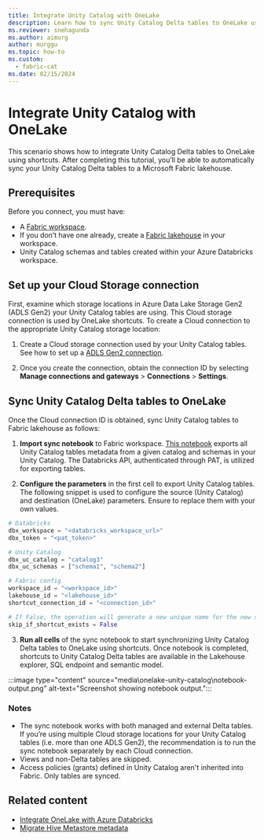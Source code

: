 ```yaml
---
title: Integrate Unity Catalog with OneLake
description: Learn how to sync Unity Catalog Delta tables to OneLake using shortcuts.
ms.reviewer: snehagunda
ms.author: aimurg
author: murggu
ms.topic: how-to
ms.custom:
  - fabric-cat
ms.date: 02/15/2024
---
```


# Integrate Unity Catalog with OneLake

This scenario shows how to integrate Unity Catalog Delta tables to OneLake using shortcuts. After completing this tutorial, you’ll be able to automatically sync your Unity Catalog Delta tables to a Microsoft Fabric lakehouse.

## Prerequisites

Before you connect, you must have:

- A [Fabric workspace](../get-started/create-workspaces.md).
- If you don’t have one already, create a [Fabric lakehouse](../data-engineering/tutorial-build-lakehouse.md) in your workspace.
- Unity Catalog schemas and tables created within your Azure Databricks workspace. 


## Set up your Cloud Storage connection

First, examine which storage locations in Azure Data Lake Storage Gen2 (ADLS Gen2) your Unity Catalog tables are using. This Cloud storage connection is used by OneLake shortcuts. To create a Cloud connection to the appropriate Unity Catalog storage location:

1. Create a Cloud storage connection used by your Unity Catalog tables. See how to set up a [ADLS Gen2 connection](../data-factory/connector-azure-data-lake-storage-gen2-overview.md).

2. Once you create the connection, obtain the connection ID by selecting  **Manage connections and gateways** > **Connections** > **Settings**.

## Sync Unity Catalog Delta tables to OneLake

Once the Cloud connection ID is obtained, sync Unity Catalog tables to Fabric lakehouse as follows:

1. **Import sync notebook** to Fabric workspace.  [This notebook](./onelake-unity-catalog.md) exports all Unity Catalog tables metadata from a given catalog and schemas in your Unity Catalog. The Databricks API, authenticated through PAT, is utilized for exporting tables.

2. **Configure the parameters** in the first cell to export Unity Catalog tables. The following snippet is used to configure the source (Unity Catalog) and destination (OneLake) parameters. Ensure to replace them with your own values.

```python
# Databricks
dbx_workspace = "<databricks_workspace_url>"
dbx_token = "<pat_token>"

# Unity Catalog
dbx_uc_catalog = "catalog3"
dbx_uc_schemas = ["schema1", "schema2"]

# Fabric config
workspace_id = "<workspace_id>"
lakehouse_id = "<lakehouse_id>" 
shortcut_connection_id = "<connection_id>"

# If False, the operation will generate a new unique name for the new shortcut. If True, shortcut creation will be skipped.
skip_if_shortcut_exists = False
```

3. **Run all cells** of the sync notebook to start synchronizing Unity Catalog Delta tables to OneLake using shortcuts. Once notebook is completed, shortcuts to Unity Catalog Delta tables are available in the Lakehouse explorer, SQL endpoint and semantic model.

:::image type="content" source="media\onelake-unity-catalog\notebook-output.png" alt-text="Screenshot showing notebook output.":::

### Notes

- The sync notebook works with both managed and external Delta tables. If you’re using multiple Cloud storage locations for your Unity Catalog tables (i.e. more than one ADLS Gen2), the recommendation is to run the sync notebook separately by each Cloud connection.
- Views and non-Delta tables are skipped.
- Access policies (grants) defined in Unity Catalog aren't inherited into Fabric. Only tables are synced.


## Related content

- [Integrate OneLake with Azure Databricks](onelake-azure-databricks.md)
- [Migrate Hive Metastore metadata](../data-engineering/migrate-synapse-hms-metadata.md)

